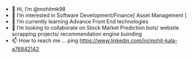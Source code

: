 - 👋 Hi, I’m @mohitmk98
- 👀 I’m interested in Software Development/Finance[ Asset Management ]
- 🌱 I’m currently learning Advance Front End technologies  
- 💞️ I’m looking to collaborate on Stock Market Prediction bots/ website scrapping projects/ recommendation engine buinding
- 📫 How to reach me ... ping https://www.linkedin.com/in/mohit-kala-a76842142

<!---
mohitmk98/mohitmk98 is a ✨ special ✨ repository because its `README.md` (this file) appears on your GitHub profile.
You can click the Preview link to take a look at your changes.
--->
